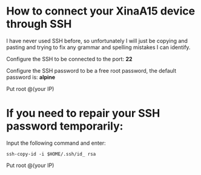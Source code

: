 # How to connect your XinaA15 device through SSH
I have never used SSH before, so unfortunately I will just be copying and pasting and trying to fix any grammar and spelling mistakes I can identify.

Configure the SSH to be connected to the port: **22**

Configure the SSH password to be a free root password, the default password is: **alpine**

Put root @(your IP)

# If you need to repair your SSH password temporarily:

Input the following command and enter:

`ssh-copy-id -i $HOME/.ssh/id_ rsa` 

Put root @(your IP)

